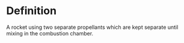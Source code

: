 # Definition

A rocket using two separate propellants which are kept separate until
mixing in the combustion chamber.
